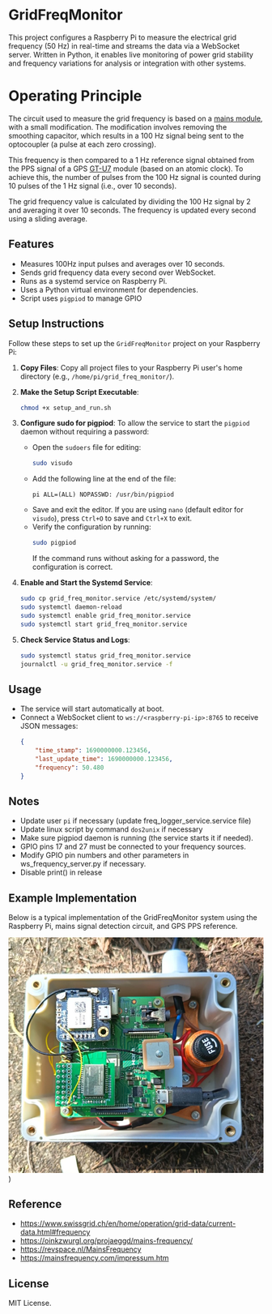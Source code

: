 # GridFreqMonitor
This project configures a Raspberry Pi to measure the electrical grid frequency (50 Hz) in real-time and streams the data via a WebSocket server. Written in Python, it enables live monitoring of power grid stability and frequency variations for analysis or integration with other systems.

# Operating Principle
The circuit used to measure the grid frequency is based on a [mains module](https://fr.aliexpress.com/item/32828199766.htm), with a small modification. The modification involves removing the smoothing capacitor, which results in a 100 Hz signal being sent to the optocoupler (a pulse at each zero crossing).

This frequency is then compared to a 1 Hz reference signal obtained from the PPS signal of a GPS [GT-U7](https://fr.aliexpress.com/item/32832919409.html) module (based on an atomic clock). To achieve this, the number of pulses from the 100 Hz signal is counted during 10 pulses of the 1 Hz signal (i.e., over 10 seconds). 

The grid frequency value is calculated by dividing the 100 Hz signal by 2 and averaging it over 10 seconds. The frequency is updated every second using a sliding average.

## Features
- Measures 100Hz input pulses and averages over 10 seconds.
- Sends grid frequency data every second over WebSocket.
- Runs as a systemd service on Raspberry Pi.
- Uses a Python virtual environment for dependencies.
- Script uses `pigpiod` to manage GPIO

## Setup Instructions

Follow these steps to set up the `GridFreqMonitor` project on your Raspberry Pi:

1. **Copy Files**: Copy all project files to your Raspberry Pi user's home directory (e.g., `/home/pi/grid_freq_monitor/`).

2. **Make the Setup Script Executable**: 
   ```bash
   chmod +x setup_and_run.sh
   ```

3. **Configure sudo for pigpiod**: To allow the service to start the `pigpiod` daemon without requiring a password:
   - Open the `sudoers` file for editing:
     ```bash
     sudo visudo
     ```
   - Add the following line at the end of the file:
     ```plaintext
     pi ALL=(ALL) NOPASSWD: /usr/bin/pigpiod
     ```
   - Save and exit the editor. If you are using `nano` (default editor for `visudo`), press `Ctrl+O` to save and `Ctrl+X` to exit.
   - Verify the configuration by running:
     ```bash
     sudo pigpiod
     ```
     If the command runs without asking for a password, the configuration is correct.

4. **Enable and Start the Systemd Service**:
   ```bash
   sudo cp grid_freq_monitor.service /etc/systemd/system/
   sudo systemctl daemon-reload
   sudo systemctl enable grid_freq_monitor.service
   sudo systemctl start grid_freq_monitor.service
   ```

5. **Check Service Status and Logs**:
   ```bash
   sudo systemctl status grid_freq_monitor.service
   journalctl -u grid_freq_monitor.service -f
   ```

## Usage
- The service will start automatically at boot.
- Connect a WebSocket client to `ws://<raspberry-pi-ip>:8765` to receive JSON messages:
   ```json
   {
       "time_stamp": 1690000000.123456,
       "last_update_time": 1690000000.123456,
       "frequency": 50.480
   }
   ```

## Notes
- Update user `pi` if necessary (update freq_logger_service.service file)
- Update linux script by command `dos2unix` if necessary  
- Make sure pigpiod daemon is running (the service starts it if needed).
- GPIO pins 17 and 27 must be connected to your frequency sources.
- Modify GPIO pin numbers and other parameters in ws_frequency_server.py if necessary.
- Disable print() in release

## Example Implementation

Below is a typical implementation of the GridFreqMonitor system using the Raspberry Pi, mains signal detection circuit, and GPS PPS reference.

![FS_001](FS_001.jpg))


## Reference
- https://www.swissgrid.ch/en/home/operation/grid-data/current-data.html#frequency
- https://oinkzwurgl.org/projaeggd/mains-frequency/
- https://revspace.nl/MainsFrequency
- https://mainsfrequency.com/impressum.htm


## License
MIT License.
